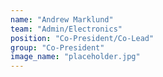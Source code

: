 ```yaml
---
name: "Andrew Marklund"
team: "Admin/Electronics"
position: "Co-President/Co-Lead"
group: "Co-President"
image_name: "placeholder.jpg"
---
```


